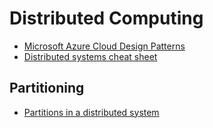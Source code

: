 # Distributed Computing

* [Microsoft Azure Cloud Design Patterns](https://docs.microsoft.com/en-us/azure/architecture/patterns/)
* [Distributed systems cheat sheet](http://dimafeng.com/2016/12/04/distributed-systems/)

## Partitioning

* [Partitions in a distributed system](https://medium.com/baseds/parsing-through-partitions-in-a-distributed-system-3c1723fecc4e)